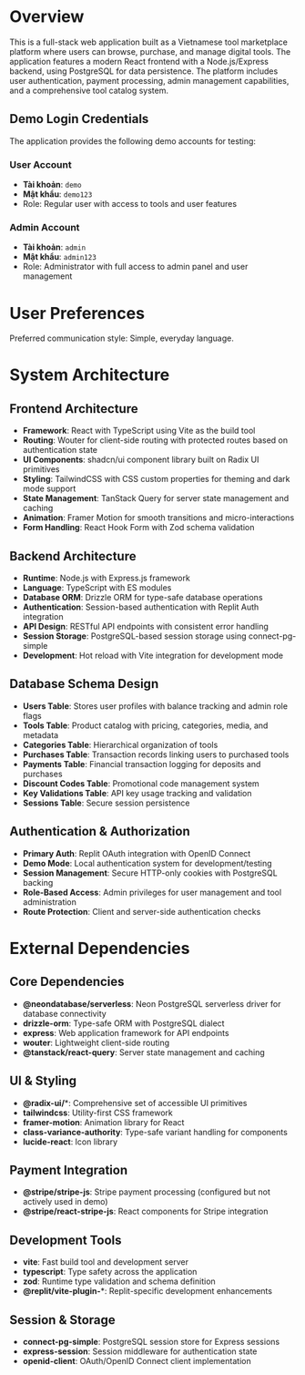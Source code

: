 # Overview

This is a full-stack web application built as a Vietnamese tool marketplace platform where users can browse, purchase, and manage digital tools. The application features a modern React frontend with a Node.js/Express backend, using PostgreSQL for data persistence. The platform includes user authentication, payment processing, admin management capabilities, and a comprehensive tool catalog system.

## Demo Login Credentials

The application provides the following demo accounts for testing:

### User Account
- **Tài khoản**: `demo`
- **Mật khẩu**: `demo123`
- Role: Regular user with access to tools and user features

### Admin Account  
- **Tài khoản**: `admin`
- **Mật khẩu**: `admin123`
- Role: Administrator with full access to admin panel and user management

# User Preferences

Preferred communication style: Simple, everyday language.

# System Architecture

## Frontend Architecture
- **Framework**: React with TypeScript using Vite as the build tool
- **Routing**: Wouter for client-side routing with protected routes based on authentication state
- **UI Components**: shadcn/ui component library built on Radix UI primitives
- **Styling**: TailwindCSS with CSS custom properties for theming and dark mode support
- **State Management**: TanStack Query for server state management and caching
- **Animation**: Framer Motion for smooth transitions and micro-interactions
- **Form Handling**: React Hook Form with Zod schema validation

## Backend Architecture
- **Runtime**: Node.js with Express.js framework
- **Language**: TypeScript with ES modules
- **Database ORM**: Drizzle ORM for type-safe database operations
- **Authentication**: Session-based authentication with Replit Auth integration
- **API Design**: RESTful API endpoints with consistent error handling
- **Session Storage**: PostgreSQL-based session storage using connect-pg-simple
- **Development**: Hot reload with Vite integration for development mode

## Database Schema Design
- **Users Table**: Stores user profiles with balance tracking and admin role flags
- **Tools Table**: Product catalog with pricing, categories, media, and metadata
- **Categories Table**: Hierarchical organization of tools
- **Purchases Table**: Transaction records linking users to purchased tools
- **Payments Table**: Financial transaction logging for deposits and purchases
- **Discount Codes Table**: Promotional code management system
- **Key Validations Table**: API key usage tracking and validation
- **Sessions Table**: Secure session persistence

## Authentication & Authorization
- **Primary Auth**: Replit OAuth integration with OpenID Connect
- **Demo Mode**: Local authentication system for development/testing
- **Session Management**: Secure HTTP-only cookies with PostgreSQL backing
- **Role-Based Access**: Admin privileges for user management and tool administration
- **Route Protection**: Client and server-side authentication checks

# External Dependencies

## Core Dependencies
- **@neondatabase/serverless**: Neon PostgreSQL serverless driver for database connectivity
- **drizzle-orm**: Type-safe ORM with PostgreSQL dialect
- **express**: Web application framework for API endpoints
- **wouter**: Lightweight client-side routing
- **@tanstack/react-query**: Server state management and caching

## UI & Styling
- **@radix-ui/***: Comprehensive set of accessible UI primitives
- **tailwindcss**: Utility-first CSS framework
- **framer-motion**: Animation library for React
- **class-variance-authority**: Type-safe variant handling for components
- **lucide-react**: Icon library

## Payment Integration
- **@stripe/stripe-js**: Stripe payment processing (configured but not actively used in demo)
- **@stripe/react-stripe-js**: React components for Stripe integration

## Development Tools
- **vite**: Fast build tool and development server
- **typescript**: Type safety across the application
- **zod**: Runtime type validation and schema definition
- **@replit/vite-plugin-***: Replit-specific development enhancements

## Session & Storage
- **connect-pg-simple**: PostgreSQL session store for Express sessions
- **express-session**: Session middleware for authentication state
- **openid-client**: OAuth/OpenID Connect client implementation